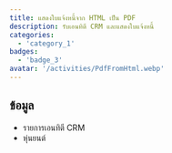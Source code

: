 ```yaml
---
title: แสดงใบแจ้งหนี้จาก HTML เป็น PDF
description: รับเอนทิตี CRM และแสดงใบแจ้งหนี้
categories: 
  - 'category_1'
badges: 
  - 'badge_3'
avatar: '/activities/PdfFromHtml.webp'
---
```

## ข้อมูล

- รายการเอนทิตี CRM
- หุ่นยนต์
